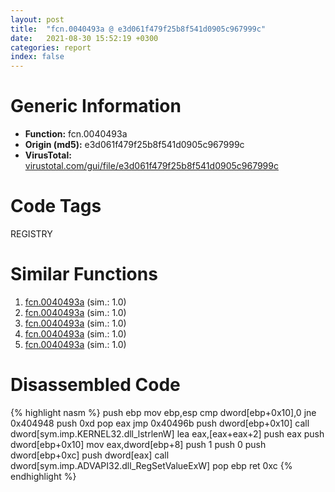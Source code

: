 ```yaml
---
layout: post
title:  "fcn.0040493a @ e3d061f479f25b8f541d0905c967999c"
date:   2021-08-30 15:52:19 +0300
categories: report
index: false
---
```


# Generic Information
- **Function:** fcn.0040493a
- **Origin (md5):** e3d061f479f25b8f541d0905c967999c
- **VirusTotal:** [virustotal.com/gui/file/e3d061f479f25b8f541d0905c967999c][virustotal_ref]

# Code Tags
<span class="tag" id="REGISTRY">REGISTRY</span>


# Similar Functions

1. [fcn.0040493a][similar_1_ref] (sim.: 1.0)
2. [fcn.0040493a][similar_2_ref] (sim.: 1.0)
3. [fcn.0040493a][similar_3_ref] (sim.: 1.0)
4. [fcn.0040493a][similar_4_ref] (sim.: 1.0)
5. [fcn.0040493a][similar_5_ref] (sim.: 1.0)


# Disassembled Code

{% highlight nasm %}
push ebp
mov ebp,esp
cmp dword[ebp+0x10],0
jne 0x404948
push 0xd
pop eax
jmp 0x40496b
push dword[ebp+0x10]
call dword[sym.imp.KERNEL32.dll_lstrlenW]
lea eax,[eax+eax+2]
push eax
push dword[ebp+0x10]
mov eax,dword[ebp+8]
push 1
push 0
push dword[ebp+0xc]
push dword[eax]
call dword[sym.imp.ADVAPI32.dll_RegSetValueExW]
pop ebp
ret 0xc
{% endhighlight %}


[similar_1_ref]: /report/fcn.0040493a@82c78d277667bbc35c5b584ddcd52df6
[similar_2_ref]: /report/fcn.0040493a@b8ffcf0d951c7d37479fa3db3e1274bb
[similar_3_ref]: /report/fcn.0040493a@c6cbbc25e83b8220081b1991f4cea926
[similar_4_ref]: /report/fcn.0040493a@7307643b343733b7fbd7b4b4fb482515
[similar_5_ref]: /report/fcn.0040493a@bf63ddd2300e0a74a0359de9adcc16ac
[virustotal_ref]: https://www.virustotal.com/gui/file/e3d061f479f25b8f541d0905c967999c